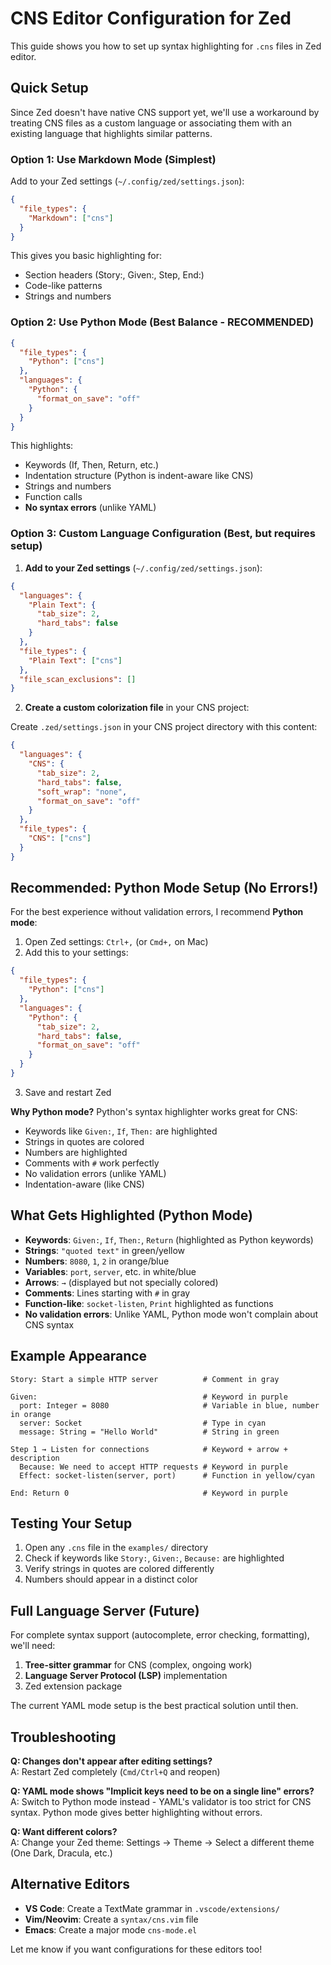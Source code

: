 # CNS Editor Configuration for Zed

This guide shows you how to set up syntax highlighting for `.cns` files in Zed editor.

## Quick Setup

Since Zed doesn't have native CNS support yet, we'll use a workaround by treating CNS files as a custom language or associating them with an existing language that highlights similar patterns.

### Option 1: Use Markdown Mode (Simplest)

Add to your Zed settings (`~/.config/zed/settings.json`):

```json
{
  "file_types": {
    "Markdown": ["cns"]
  }
}
```

This gives you basic highlighting for:
- Section headers (Story:, Given:, Step, End:)
- Code-like patterns
- Strings and numbers

### Option 2: Use Python Mode (Best Balance - RECOMMENDED)

```json
{
  "file_types": {
    "Python": ["cns"]
  },
  "languages": {
    "Python": {
      "format_on_save": "off"
    }
  }
}
```

This highlights:
- Keywords (If, Then, Return, etc.)
- Indentation structure (Python is indent-aware like CNS)
- Strings and numbers
- Function calls
- **No syntax errors** (unlike YAML)

### Option 3: Custom Language Configuration (Best, but requires setup)

1. **Add to your Zed settings** (`~/.config/zed/settings.json`):

```json
{
  "languages": {
    "Plain Text": {
      "tab_size": 2,
      "hard_tabs": false
    }
  },
  "file_types": {
    "Plain Text": ["cns"]
  },
  "file_scan_exclusions": []
}
```

2. **Create a custom colorization file** in your CNS project:

Create `.zed/settings.json` in your CNS project directory with this content:

```json
{
  "languages": {
    "CNS": {
      "tab_size": 2,
      "hard_tabs": false,
      "soft_wrap": "none",
      "format_on_save": "off"
    }
  },
  "file_types": {
    "CNS": ["cns"]
  }
}
```

## Recommended: Python Mode Setup (No Errors!)

For the best experience without validation errors, I recommend **Python mode**:

1. Open Zed settings: `Ctrl+,` (or `Cmd+,` on Mac)
2. Add this to your settings:

```json
{
  "file_types": {
    "Python": ["cns"]
  },
  "languages": {
    "Python": {
      "tab_size": 2,
      "hard_tabs": false,
      "format_on_save": "off"
    }
  }
}
```

3. Save and restart Zed

**Why Python mode?** Python's syntax highlighter works great for CNS:
- Keywords like `Given:`, `If`, `Then:` are highlighted
- Strings in quotes are colored
- Numbers are highlighted
- Comments with `#` work perfectly
- No validation errors (unlike YAML)
- Indentation-aware (like CNS)

## What Gets Highlighted (Python Mode)

- **Keywords**: `Given:`, `If`, `Then:`, `Return` (highlighted as Python keywords)
- **Strings**: `"quoted text"` in green/yellow
- **Numbers**: `8080`, `1`, `2` in orange/blue
- **Variables**: `port`, `server`, etc. in white/blue
- **Arrows**: `→` (displayed but not specially colored)
- **Comments**: Lines starting with `#` in gray
- **Function-like**: `socket-listen`, `Print` highlighted as functions
- **No validation errors**: Unlike YAML, Python mode won't complain about CNS syntax

## Example Appearance

```cns
Story: Start a simple HTTP server          # Comment in gray

Given:                                     # Keyword in purple
  port: Integer = 8080                     # Variable in blue, number in orange
  server: Socket                           # Type in cyan
  message: String = "Hello World"          # String in green

Step 1 → Listen for connections            # Keyword + arrow + description
  Because: We need to accept HTTP requests # Keyword in purple
  Effect: socket-listen(server, port)      # Function in yellow/cyan

End: Return 0                              # Keyword in purple
```

## Testing Your Setup

1. Open any `.cns` file in the `examples/` directory
2. Check if keywords like `Story:`, `Given:`, `Because:` are highlighted
3. Verify strings in quotes are colored differently
4. Numbers should appear in a distinct color

## Full Language Server (Future)

For complete syntax support (autocomplete, error checking, formatting), we'll need:

1. **Tree-sitter grammar** for CNS (complex, ongoing work)
2. **Language Server Protocol (LSP)** implementation
3. Zed extension package

The current YAML mode setup is the best practical solution until then.

## Troubleshooting

**Q: Changes don't appear after editing settings?**  
A: Restart Zed completely (`Cmd/Ctrl+Q` and reopen)

**Q: YAML mode shows "Implicit keys need to be on a single line" errors?**  
A: Switch to Python mode instead - YAML's validator is too strict for CNS syntax. Python mode gives better highlighting without errors.

**Q: Want different colors?**  
A: Change your Zed theme: Settings → Theme → Select a different theme (One Dark, Dracula, etc.)

## Alternative Editors

- **VS Code**: Create a TextMate grammar in `.vscode/extensions/`
- **Vim/Neovim**: Create a `syntax/cns.vim` file
- **Emacs**: Create a major mode `cns-mode.el`

Let me know if you want configurations for these editors too!
